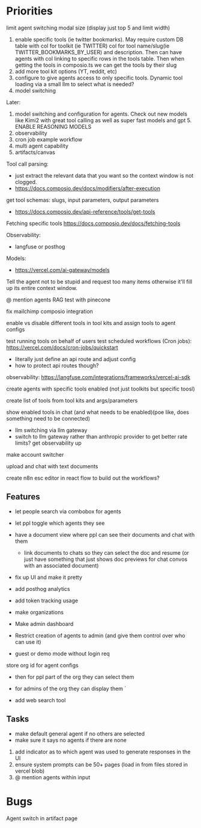 # Priorities

limit agent switching modal size (display just top 5 and limit width)

1. enable specific tools (ie twitter bookmarks). May require custom DB table with col for toolkit (ie TWITTER) col for tool name/slug(ie TWITTER_BOOKMARKS_BY_USER) and description. Then can have agents with col linking to specific rows in the tools table. Then when getting the tools in composio.ts we can get the tools by their slug
2. add more tool kit options (YT, reddit, etc)
3. configure to give agents access to only specific tools. Dynamic tool loading via a small llm to select what is needed?
4. model switching

Later:

1. model switching and configuration for agents. Check out new models like Kimi2 with great tool calling as well as super fast models and gpt 5. ENABLE REASONING MODELS
2. observability
3. cron job example workflow
4. multi agent capability
5. artifacts/canvas

Tool call parsing:

- just extract the relevant data that you want so the context window is not clogged.
- https://docs.composio.dev/docs/modifiers/after-execution

get tool schemas: slugs, input parameters, output parameters

- https://docs.composio.dev/api-reference/tools/get-tools

Fetching specific tools
https://docs.composio.dev/docs/fetching-tools

Observability:

- langfuse or posthog

Models:

- https://vercel.com/ai-gateway/models

Tell the agent not to be stupid and request too many items otherwise it'll fill up its entire context window.

@ mention agents
RAG test with pinecone

fix mailchimp composio integration

enable vs disable different tools in tool kits and assign tools to agent configs

test running tools on behalf of users
test scheduled workflows (Cron jobs): https://vercel.com/docs/cron-jobs/quickstart

- literally just define an api route and adjust config
- how to protect api routes though?

observability: https://langfuse.com/integrations/frameworks/vercel-ai-sdk

create agents with specific tools enabled (not just toolkits but specific toosl)

create list of tools from tool kits and args/parameters

show enabled tools in chat (and what needs to be enabled)(poe like, does something need to be connected)

- llm switching via llm gateway
- switch to llm gateway rather than anthropic provider to get better rate limits?
  get observability up

make account switcher

upload and chat with text documents

create n8n esc editor in react flow to build out the workflows?

## Features

- let people search via combobox for agents
- let ppl toggle which agents they see
- have a document view where ppl can see their documents and chat with them

  - link documents to chats so they can select the doc and resume (or just have something that just shows doc previews for chat convos with an associated document)

- fix up UI and make it pretty
- add posthog analytics
- add token tracking usage
- make organizations
- Make admin dashboard
- Restrict creation of agents to admin (and give them control over who can use it)

- guest or demo mode without login req

store org id for agent configs

- then for ppl part of the org they can select them
- for admins of the org they can display them `

- add web search tool

## Tasks

- make default general agent if no others are selected
- make sure it says no agents if there are none

1. add indicator as to which agent was used to generate responses in the UI
2. ensure system prompts can be 50+ pages (load in from files stored in vercel blob)
3. @ mention agents within input

# Bugs

Agent switch in artifact page
